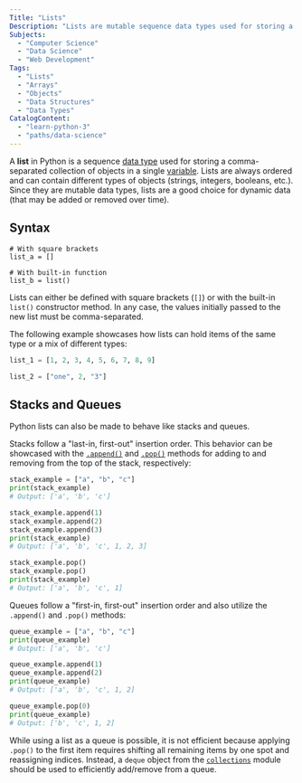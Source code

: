 ```yaml
---
Title: "Lists"
Description: "Lists are mutable sequence data types used for storing a comma-separated collection of objects in a single variable."
Subjects:
  - "Computer Science"
  - "Data Science"
  - "Web Development"
Tags:
  - "Lists"
  - "Arrays"
  - "Objects"
  - "Data Structures"
  - "Data Types"
CatalogContent:
  - "learn-python-3"
  - "paths/data-science"
---
```


A **list** in Python is a sequence [data type](https://www.codecademy.com/resources/docs/python/data-types) used for storing a comma-separated collection of objects in a single [variable](https://www.codecademy.com/resources/docs/python/variables). Lists are always ordered and can contain different types of objects (strings, integers, booleans, etc.). Since they are mutable data types, lists are a good choice for dynamic data (that may be added or removed over time).

## Syntax

```pseudo
# With square brackets
list_a = []

# With built-in function
list_b = list()
```

Lists can either be defined with square brackets (`[]`) or with the built-in `list()` constructor method. In any case, the values initially passed to the new list must be comma-separated.

The following example showcases how lists can hold items of the same type or a mix of different types:

```py
list_1 = [1, 2, 3, 4, 5, 6, 7, 8, 9]

list_2 = ["one", 2, "3"]
```

## Stacks and Queues

Python lists can also be made to behave like stacks and queues.

Stacks follow a "last-in, first-out" insertion order. This behavior can be showcased with the [`.append()`](https://www.codecademy.com/resources/docs/python/lists/append) and [`.pop()`](https://www.codecademy.com/resources/docs/python/lists/pop) methods for adding to and removing from the top of the stack, respectively:

```py
stack_example = ["a", "b", "c"]
print(stack_example)
# Output: ['a', 'b', 'c']

stack_example.append(1)
stack_example.append(2)
stack_example.append(3)
print(stack_example)
# Output: ['a', 'b', 'c', 1, 2, 3]

stack_example.pop()
stack_example.pop()
print(stack_example)
# Output: ['a', 'b', 'c', 1]
```

Queues follow a "first-in, first-out" insertion order and also utilize the `.append()` and `.pop()` methods:

```py
queue_example = ["a", "b", "c"]
print(queue_example)
# Output: ['a', 'b', 'c']

queue_example.append(1)
queue_example.append(2)
print(queue_example)
# Output: ['a', 'b', 'c', 1, 2]

queue_example.pop(0)
print(queue_example)
# Output: ['b', 'c', 1, 2]
```

While using a list as a queue is possible, it is not efficient because applying `.pop()` to the first item requires shifting all remaining items by one spot and reassigning indices. Instead, a `deque` object from the [`collections`](https://www.codecademy.com/resources/docs/python/collections-module) module should be used to efficiently add/remove from a queue.
